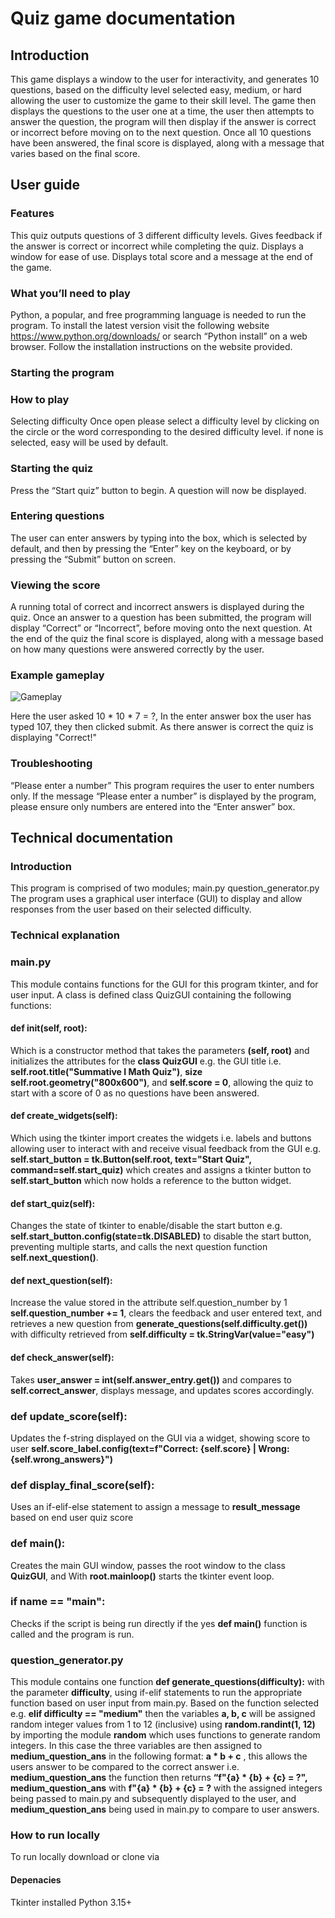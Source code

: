 # Quiz game documentation

## Introduction
This game displays a window to the user for interactivity, and generates 10 questions, based on the difficulty level selected easy, medium, or hard allowing the user to customize the game to their skill level. The game then displays the questions to the user one at a time, the user then attempts to answer the question, the program will then display if the answer is correct or incorrect before moving on to the next question. Once all 10 questions have been answered, the final score is displayed, along with a message that varies based on the final score. 

## User guide

### Features 
This quiz outputs questions of 3 different difficulty levels.
Gives feedback if the answer is correct or incorrect while completing the quiz.
Displays a window for ease of use.
Displays total score and a message at the end of the game.


### What you’ll need to play
Python, a popular, and free programming language is needed to run the program. To install the latest version visit the following website https://www.python.org/downloads/ or search “Python install” on a web browser. Follow the installation instructions on the website provided.

### Starting the program

### How to play
Selecting difficulty 
Once open please select a difficulty level by clicking on the circle or the word corresponding to the desired difficulty level. if none is selected, easy will be used by default. 

### Starting the quiz
Press the “Start quiz” button to begin. A question will now be displayed.

### Entering questions 
The user can enter answers by typing into the box, which is selected by default, and then by pressing the “Enter” key on the keyboard, or by pressing the “Submit” button on screen.

### Viewing the score
A running total of correct and incorrect answers is displayed during the quiz. Once an answer to a question has been submitted, the program will display “Correct” or “Incorrect”, before moving onto the next question. At the end of the quiz the final score is displayed, along with a message based on how many questions were answered correctly by the user.

### Example gameplay
![Gameplay](https://github.com/DanteSenior/IFCS1summative1_task1/blob/main/Gameplay.PNG)

Here the user asked 10 * 10 * 7 = ?, In the enter answer box the user has typed 107, they then clicked submit.
As there answer is correct the quiz is displaying "Correct!"

### Troubleshooting
“Please enter a number”
This program requires the user to enter numbers only. If the message “Please enter a number” is displayed by the program, please ensure only numbers are entered into the “Enter answer” box.

## Technical documentation

### Introduction
This program is comprised of two modules;
main.py
question_generator.py
The program uses a graphical user interface (GUI) to display and allow responses from the user based on their selected difficulty.

### Technical explanation 
### main.py
This module contains functions for the GUI for this program tkinter, and for user input. A class is defined class QuizGUI containing the following functions: 

#### def __init__(self, root): 
Which is a constructor method that takes the parameters **(self, root)** and initializes the attributes for the **class QuizGUI** e.g. the GUI title i.e. **self.root.title("Summative I Math Quiz")**, **size self.root.geometry("800x600")**, and **self.score = 0**, allowing the quiz to start with a score of 0 as no questions have been answered.

#### def create_widgets(self):  
Which using the tkinter import creates the widgets i.e. labels and buttons allowing user to interact with and receive visual feedback from the GUI e.g. **self.start_button = tk.Button(self.root, text="Start Quiz", command=self.start_quiz)** which creates and assigns a tkinter button to **self.start_button** which now holds a reference to the button widget.

#### def start_quiz(self):
Changes the state of tkinter to enable/disable the start button e.g. **self.start_button.config(state=tk.DISABLED)** to disable the start button, preventing multiple starts, and calls the next question function **self.next_question()**.

#### def next_question(self):
Increase the value stored in the attribute self.question_number by 1 **self.question_number += 1**, clears the feedback and user entered text, and retrieves a new question from **generate_questions(self.difficulty.get())** with difficulty retrieved from **self.difficulty = tk.StringVar(value="easy")**

#### def check_answer(self):
Takes **user_answer = int(self.answer_entry.get())** and compares to **self.correct_answer**, displays message, and updates scores accordingly.

### def update_score(self):
Updates the f-string displayed on the GUI via a widget, showing score to user **self.score_label.config(text=f"Correct: {self.score} | Wrong: {self.wrong_answers}")**

### def display_final_score(self):
Uses an if-elif-else statement to assign a message to **result_message** based on end user quiz score 

### def main():
Creates the main GUI window, passes the root window to the class **QuizGUI**, and With **root.mainloop()** starts the tkinter event loop.

### if __name__ == "__main__":
Checks if the script is being run directly if the yes **def main()** function is called and the program is run.

### question_generator.py
This module contains one function **def generate_questions(difficulty):** with the parameter **difficulty**, using if-elif statements to run the appropriate function based on user input from main.py. Based on the function selected e.g. **elif difficulty == "medium"** then the variables **a, b, c** will be assigned random integer values from 1 to 12 (inclusive) using **random.randint(1, 12)** by importing the module **random** which uses functions to generate random integers. In this case the three variables are then assigned to **medium_question_ans** in the following format: **a * b + c** , this allows the users answer to be compared to the correct answer i.e. **medium_question_ans** the function then returns **“f"{a} * {b} + {c} = ?", medium_question_ans** with **f"{a} * {b} + {c} = ?** with the assigned integers being passed to main.py and subsequently displayed to the user, and **medium_question_ans** being used in main.py to compare to user answers.

### How to run locally
To run locally download or clone via 
#### Depenacies 
Tkinter installed
Python 3.15+
